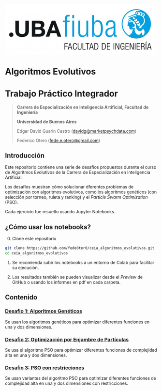 <img src="https://github.com/hernancontigiani/ceia_memorias_especializacion/raw/master/Figures/logoFIUBA.jpg" width="500" align="center">

<br>

# **Algoritmos Evolutivos**
# **Trabajo Práctico Integrador**

> **Carrera de Especialización en Inteligencia Artificial, Facultad de Ingeniería**
>
> **Universidad de Buenos Aires**
>
> Edgar David Guarin Castro (davidg@marketpsychdata.com)
>
> Federico Otero (fede.e.otero@gmail.com)

## Introducción

Este repositorio contiene una serie de desafíos propuestos durante el curso de Algoritmos Evolutivos de la Carrera de Especialización en Inteligencia Artificial.

Los desafíos muestran cómo solucionar dferentes problemas de optimización con algoritmos evolutivos, como los algoritmos genéticos (con selección por torneo, ruleta y ranking) y el *Particle Swarm Optimization* (PSO). 

Cada ejercicio fue resuelto usando Jupyter Notebooks.

## ¿Cómo usar los notebooks?

0. Clone este repositorio

```bash
git clone https://github.com/fede0ter0/ceia_algoritmos_evolutivos.git
cd ceia_algoritmos_evolutivos
```

1. Se recomienda subir los notebooks a un entorno de Colab para facilitar su ejecución. 

2. Los resultados también se pueden visualizar desde el *Preview* de GitHub o usando los informes en pdf en cada carpeta.


## Contenido

### [Desafio 1: Algoritmos Genéticos](TP1/TP1.ipynb)

Se usan los algoritmos genéticos para optimizar diferentes funciones en una y dos dimensiones.

### [Desafio 2: Optimización por Enjambre de Partículas](TP2/TP2.ipynb)

Se usa el algoritmo PSO para optimizar diferentes funciones de complejidad alta en una y dos dimensiones.

### [Desafio 3: PSO con restricciones](TP3/TP3.ipynb)

Se usan variantes del algoritmo PSO para optimizar diferentes funciones de complejidad alta en una y dos dimensiones con restricciones.